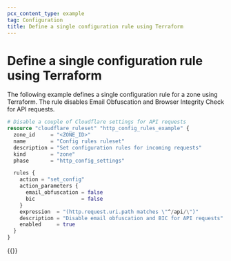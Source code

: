 ```yaml
---
pcx_content_type: example
tag: Configuration
title: Define a single configuration rule using Terraform
---
```

# Define a single configuration rule using Terraform

The following example defines a single configuration rule for a zone using Terraform. The rule disables Email Obfuscation and Browser Integrity Check for API requests.

```tf
# Disable a couple of Cloudflare settings for API requests
resource "cloudflare_ruleset" "http_config_rules_example" {
  zone_id     = "<ZONE_ID>"
  name        = "Config rules ruleset"
  description = "Set configuration rules for incoming requests"
  kind        = "zone"
  phase       = "http_config_settings"

  rules {
    action = "set_config"
    action_parameters {
      email_obfuscation = false
      bic               = false
    }
    expression  = "(http.request.uri.path matches \"^/api/\")"
    description = "Disable email obfuscation and BIC for API requests"
    enabled     = true
  }
}
```

{{<render file="_terraform-additional-resources.md">}}